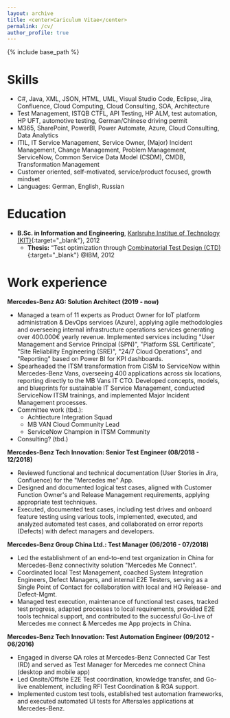 ```yaml
---
layout: archive
title: <center>Cariculum Vitae</center>
permalink: /cv/
author_profile: true
---
```


{% include base_path %}

# Skills
* C#, Java, XML, JSON, HTML, UML, Visual Studio Code, Eclipse, Jira, Confluence, Cloud Computing, Cloud Consulting, SOA, Architecture
* Test Management, ISTQB CTFL, API Testing, HP ALM, test automation, HP UFT, automotive testing, German/Chinese driving permit   
* M365, SharePoint, PowerBI, Power Automate, Azure, Cloud Consulting, Data Analytics
* ITIL, IT Service Management, Service Owner, (Major) Incident Management, Change Management, Problem Management, ServiceNow, Common Service Data Model (CSDM), CMDB, Transformation Management
* Customer oriented, self-motivated, service/product focused, growth mindset
* Languages: German, English, Russian

Education
======
* **B.Sc. in Information and Engineering**, [Karlsruhe Institue of Technology (KIT)](https://www.kit.edu/english/ "Karlsruhe Institute of Technology"){:target="_blank"}, 2012
  * **Thesis:** “Test optimization through [Combinatorial Test Design (CTD)](https://www.ibm.com/downloads/cas/GANDBVKQ?mhsrc=ibmsearch_a&mhq=combinatorial%20test%20design "Combinatorial Test Design (CTD)"){:target="_blank"} @IBM, 2012
  
Work experience
======
  **Mercedes-Benz AG: Solution Architect (2019 - now)**
  * Managed a team of 11 experts as Product Owner for IoT platform administration & DevOps services (Azure), applying agile methodologies and overseeing internal infrastructure operations services generating over 400.000€ yearly revenue. Implemented services including "User Management and Service Principal (SPN)", "Platform SSL Certificate", "Site Reliability Engineering (SRE)", "24/7 Cloud Operations", and "Reporting" based on Power BI for KPI dashboards.
  * Spearheaded the ITSM transformation from CISM to ServiceNow within Mercedes-Benz Vans, overseeing 400 applications across six locations, reporting directly to the MB Vans IT CTO. Developed concepts, models, and blueprints for sustainable IT Service Management, conducted ServiceNow ITSM trainings, and implemented Major Incident Management processes.
  * Committee work (tbd.):
    * Achtiecture Integration Squad
    * MB VAN Cloud Community Lead
    * ServiceNow Champion in ITSM Community
  * Consulting? (tbd.)


  **Mercedes-Benz Tech Innovation: Senior Test Engineer (08/2018 - 12/2018)**
  * Reviewed functional and technical documentation (User Stories in Jira, Confluence) for the "Mercedes me" App.
  * Designed and documented logical test cases, aligned with Customer Function Owner's and Release Management requirements, applying appropriate test techniques.
  * Executed, documented test cases, including test drives and onboard feature testing using various tools, implemented, executed, and analyzed automated test cases, and collaborated on error reports (Defects) with defect managers and developers.
  
  **Mercedes-Benz Group China Ltd.: Test Manager (06/2016 - 07/2018)**
  * Led the establishment of an end-to-end test organization in China for Mercedes-Benz connectivity solution "Mercedes Me Connect".
  * Coordinated local Test Management, coached System Integration Engineers, Defect Managers, and internal E2E Testers, serving as a Single Point of Contact for collaboration with local and HQ Release- and Defect-Mgmt.
  * Managed test execution, maintenance of functional test cases, tracked test progress, adapted processes to local requirements, provided E2E tools technical support, and contributed to the successful Go-Live of Mercedes me connect & Mercedes me App projects in China.

  **Mercedes-Benz Tech Innovation: Test Automation Engineer (09/2012 - 06/2016)**
  * Engaged in diverse QA roles at Mercedes-Benz Connected Car Test (RD) and served as Test Manager for Mercedes me connect China (desktop and mobile app)
  * Led Onsite/Offsite E2E Test coordination, knowledge transfer, and Go-live enablement, including RFI Test Coordination & RGA support.
  * Implemented custom test tools, established test automation frameworks, and executed automated UI tests for Aftersales applications at Mercedes-Benz.
  